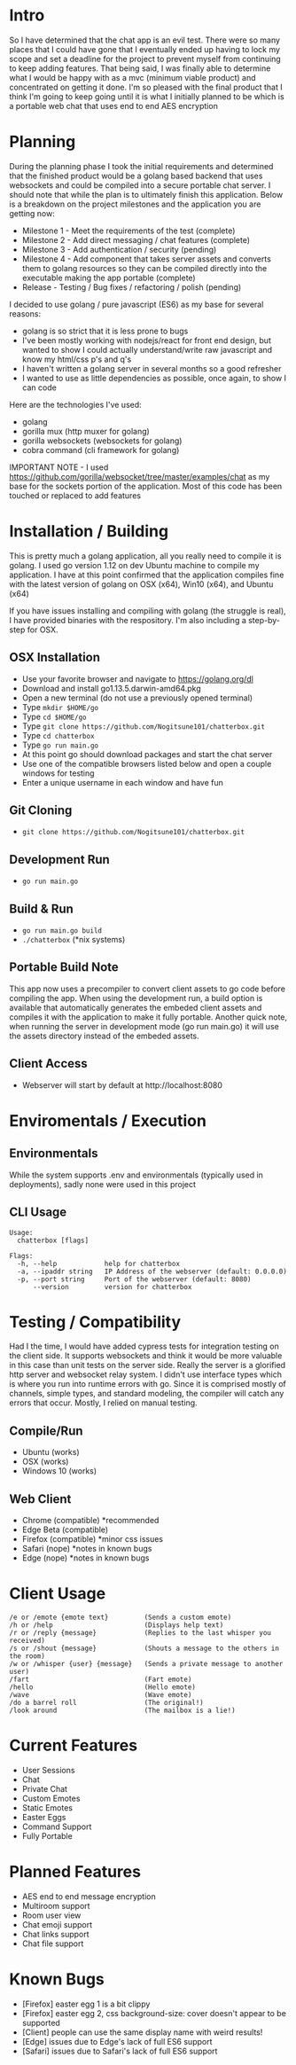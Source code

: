 # Intro #
So I have determined that the chat app is an evil test.  There were so many places that I could have gone that I eventually ended up having to lock my scope and set a deadline for the project to prevent myself from continuing to keep adding features.  That being said, I was finally able to determine what I would be happy with as a mvc (minimum viable product) and concentrated on getting it done.  I'm so pleased with  the final product that I think I'm going to keep going until it is what I initially planned to be which is a portable web chat that uses end to end AES encryption

# Planning #
During the planning phase I took the initial requirements and determined that the finished product would be a golang based backend that uses websockets and could be compiled into a secure portable chat server.  I should note that while the plan is to ultimately finish this application.  Below is a breakdown on the project milestones and the application you are getting now:

- Milestone 1 - Meet the requirements of the test (complete)
- Milestone 2 - Add direct messaging / chat features (complete) 
- Milestone 3 - Add authentication / security (pending)
- Milestone 4 - Add component that takes server assets and converts them to golang resources so they can be compiled directly into the executable making the app portable (complete)
- Release - Testing / Bug fixes / refactoring / polish (pending)

I decided to use golang / pure javascript (ES6) as my base for several reasons:
- golang is so strict that it is less prone to bugs
- I've been mostly working with nodejs/react for front end design, but wanted to show I could actually understand/write raw javascript and know my html/css p's and q's
- I haven't written a golang server in several months so a good refresher
- I wanted to use as little dependencies as possible, once again, to show I can code

Here are the technologies I've used:
- golang
- gorilla mux (http muxer for golang)
- gorilla websockets (websockets for golang)
- cobra command (cli framework for golang)

IMPORTANT NOTE - I used https://github.com/gorilla/websocket/tree/master/examples/chat as my base for the sockets portion of the application. Most of this code has been touched or replaced to add features

# Installation / Building #
This is pretty much a golang application, all you really need to compile it is golang. I used go version 1.12 on dev Ubuntu machine to compile my application. I have at this point confirmed that the application compiles fine with the latest version of golang on OSX (x64), Win10 (x64), and Ubuntu (x64)

If you have issues installing and compiling with golang (the struggle is real), I have provided binaries with the respository.  I'm also including a step-by-step for OSX.

## OSX Installation ##
- Use your favorite browser and navigate to https://golang.org/dl
- Download and install go1.13.5.darwin-amd64.pkg
- Open a new terminal (do not use a previously opened terminal)
- Type `mkdir $HOME/go`
- Type `cd $HOME/go`
- Type `git clone https://github.com/Nogitsune101/chatterbox.git`
- Type `cd chatterbox`
- Type `go run main.go`
- At this point go should download packages and start the chat server
- Use one of the compatible browsers listed below and open a couple windows for testing
- Enter a unique username in each window and have fun

## Git Cloning ##
- `git clone https://github.com/Nogitsune101/chatterbox.git`

## Development Run ##
 - `go run main.go`

## Build & Run ##
 - `go run main.go build`
 - `./chatterbox` (*nix systems)

## Portable Build Note ##
This app now uses a precompiler to convert client assets to go code before compiling the app.  When using the development run,
a build option is available that automatically generates the embeded client assets and compiles it with the application to
make it fully portable. Another quick note, when running the server in development mode (go run main.go) it will use the assets
directory instead of the embeded assets.

## Client Access ##
- Webserver will start by default at http://localhost:8080

# Enviromentals / Execution #

## Environmentals ##
While the system supports .env and environmentals (typically used in deployments), sadly none were used in this project

## CLI Usage ##
```
Usage:
  chatterbox [flags]

Flags:
  -h, --help            help for chatterbox
  -a, --ipaddr string   IP Address of the webserver (default: 0.0.0.0) 
  -p, --port string     Port of the webserver (default: 8080)
      --version         version for chatterbox
```

# Testing / Compatibility #
Had I the time, I would have added cypress tests for integration testing on the client side. It supports websockets and think it would be more valuable in this case than unit tests on the server side.  Really the server is a glorified http server and websocket relay system.  I didn't use interface types which is where you run into runtime errors with go.  Since it is comprised mostly of channels, simple types, and standard modeling, the compiler will catch any errors that occur.  Mostly, I relied on manual testing.

## Compile/Run ##
- Ubuntu (works)
- OSX (works)
- Windows 10 (works)

## Web Client ##
- Chrome (compatible) *recommended
- Edge Beta (compatible)
- Firefox (compatible) *minor css issues
- Safari (nope) *notes in known bugs
- Edge (nope) *notes in known bugs

# Client Usage #
```
/e or /emote {emote text}         (Sends a custom emote)
/h or /help                       (Displays help text)
/r or /reply {message}            (Replies to the last whisper you received)
/s or /shout {message}            (Shouts a message to the others in the room)
/w or /whisper {user} {message}   (Sends a private message to another user)
/fart                             (Fart emote)
/hello                            (Hello emote)
/wave                             (Wave emote)
/do a barrel roll                 (The original!)
/look around                      (The mailbox is a lie!)
```

# Current Features #
- User Sessions
- Chat
- Private Chat
- Custom Emotes
- Static Emotes
- Easter Eggs
- Command Support
- Fully Portable

# Planned Features # 
- AES end to end message encryption
- Multiroom support
- Room user view
- Chat emoji support
- Chat links support
- Chat file support

# Known Bugs #
- [Firefox] easter egg 1 is a bit clippy
- [Firefox] easter egg 2, css background-size: cover doesn't appear to be supported
- [Client] people can use the same display name with weird results!
- [Edge] issues due to Edge's lack of full ES6 support
- [Safari] issues due to Safari's lack of full ES6 support
